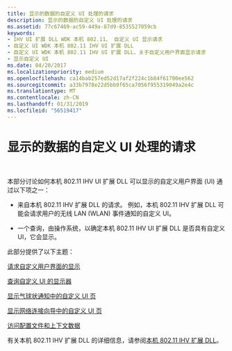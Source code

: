 ```yaml
---
title: 显示的数据的自定义 UI 处理的请求
description: 显示的数据的自定义 UI 处理的请求
ms.assetid: 77c67469-ac59-449a-87d9-8535527059cb
keywords:
- IHV UI 扩展 DLL WDK 本机 802.11、 自定义 UI 显示请求
- 自定义 UI WDK 本机 802.11 IHV UI 扩展 DLL
- 自定义 UI WDK 本机 802.11 IHV UI 扩展 DLL，关于自定义用户界面显示请求
- 显示自定义 UI
ms.date: 04/20/2017
ms.localizationpriority: medium
ms.openlocfilehash: ca14bab257ed52d17af2f224c1b84f61700ee562
ms.sourcegitcommit: a33b7978e22d5bb9f65ca7056f955319049a2e4c
ms.translationtype: MT
ms.contentlocale: zh-CN
ms.lasthandoff: 01/31/2019
ms.locfileid: "56519417"
---
```

# <a name="handling-requests-for-the-display-of-a-custom-ui"></a>显示的数据的自定义 UI 处理的请求




 

本部分讨论如何本机 802.11 IHV UI 扩展 DLL 可以显示的自定义用户界面 (UI) 通过以下项之一：

-   来自本机 802.11 IHV 扩展 DLL 的请求。 例如，本机 802.11 IHV 扩展 DLL 可能会请求用户的无线 LAN (WLAN) 事件通知的自定义 UI。

-   一个查询，由操作系统，以确定本机 802.11 IHV UI 扩展 DLL 是否具有自定义 UI，它会显示。

此部分提供了以下主题：

[请求自定义用户界面的显示](requesting-the-display-of-a-custom-ui.md)

[查询自定义 UI 的显示器](querying-for-the-display-of-a-custom-ui.md)

[显示气球状通知中的自定义 UI 页](displaying-custom-ui-pages-within-a-balloon-notification.md)

[显示网络连接向导中的自定义 UI 页](displaying-custom-ui-pages-within-the-network-connection-wizard.md)

[访问配置文件和上下文数据](accessing-profile-and-context-data.md)

有关本机 802.11 IHV 扩展 DLL 的详细信息，请参阅[本机 802.11 IHV 扩展 DLL](native-802-11-ihv-extensions-dll4.md)。

 

 





